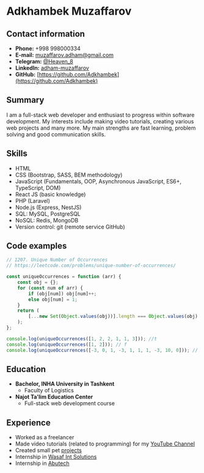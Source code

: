 # Adkhambek Muzaffarov

## Contact information

-   **Phone:** +998 998000334
-   **E-mail:** [muzaffarov.adham@gmail.com](mailto:muzaffarov.adham@gmail.com)
-   **Telegram:** [@Heaven_8](https://t.me/Heaven_8)
-   **LinkedIn:** [adham-muzaffarov](https://www.linkedin.com/in/adham-muzaffarov)
-   **GitHub:** [https://github.com/Adkhambek](https://github.com/Adkhambek)

## Summary

I am a full-stack web developer and enthusiast to progress within software development. My interests include making video tutorials, creating various web projects and many more. My main strengths are fast learning, problem solving and good communication skills.

## Skills

-   HTML
-   CSS (Bootstrap, SASS, BEM methodology)
-   JavaScript (Fundamentals, OOP, Asynchronous JavaScript, ES6+, TypeScript, DOM)
-   React JS (basic knowledge)
-   PHP (Laravel)
-   Node.js (Express, NestJS)
-   SQL: MySQL, PostgreSQL
-   NoSQL: Redis, MongoDB
-   Version control: git (remote service GitHub)

## Code examples

```js
// 1207. Unique Number of Occurrences
// https://leetcode.com/problems/unique-number-of-occurrences/

const uniqueOccurrences = function (arr) {
    const obj = {};
    for (const num of arr) {
        if (obj[num]) obj[num]++;
        else obj[num] = 1;
    }
    return (
        [...new Set(Object.values(obj))].length === Object.values(obj).length
    );
};

console.log(uniqueOccurrences([1, 2, 2, 1, 1, 3])); //t
console.log(uniqueOccurrences([1, 2])); // f
console.log(uniqueOccurrences([-3, 0, 1, -3, 1, 1, 1, -3, 10, 0])); // t
```

## Education

-   **Bachelor, INHA University in Tashkent**
    -   Faculty of Logistics
-   **Najot Ta'lim Education Center**
    -   Full-stack web development course

## Experience

-   Worked as a freelancer
-   Made video tutorials (related to programming) for my [YouTube Channel](https://www.youtube.com/channel/UCX_HJo3h89sbrrcyQektvBg)
-   Created small pet [projects](https://github.com/Adkhambek?tab=repositories)
-   Internship in [Wasaf Int Solutions](https://www.linkedin.com/company/wasafuz)
-   Internship in [Abutech](https://www.linkedin.com/company/abutech)
